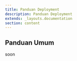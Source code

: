 ```yaml
---
title: Panduan Deployment
description: Panduan Deployment
extends: _layouts.documentation
section: content
---
```


## Panduan Umum

soon